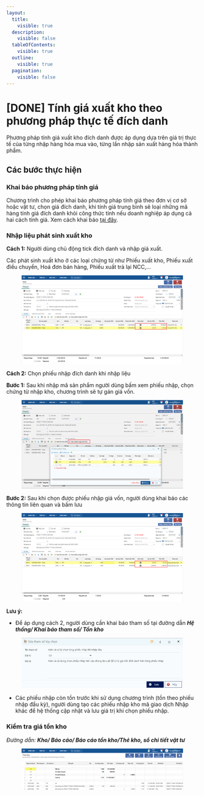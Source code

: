 ```yaml
---
layout:
  title:
    visible: true
  description:
    visible: false
  tableOfContents:
    visible: true
  outline:
    visible: true
  pagination:
    visible: false
---
```


# \[DONE] Tính giá xuất kho theo phương pháp thực tế đích danh

Phương pháp tính giá xuất kho đích danh được áp dụng dựa trên giá trị thực tế của từng nhập hàng hóa mua vào, từng lần nhập sản xuất hàng hóa thành phẩm.

## Các bước thực hiện

### Khai báo phương pháp tính giá&#x20;

Chương trình cho phép khai báo phương pháp tính giá theo đơn vị cơ sở hoặc vật tư, chọn giá đích danh, khi tính giá trung bình sẽ loại những mã hàng tính giá đích danh khỏi công thức tính nếu doanh nghiệp áp dụng cả hai cách tính giá. Xem cách khai báo [tại đây](done-khai-bao-phuong-phap-tinh-gia.md).

### Nhập liệu phát sinh xuất kho

**Cách 1:** Người dùng chủ động tick đích danh và nhập giá xuất.

Các phát sinh xuất kho ở các loại chứng từ như Phiếu xuất kho, Phiếu xuất điều chuyển, Hoá đơn bán hàng, Phiếu xuất trả lại NCC,…

<figure><img src="../../.gitbook/assets/giá đích danh 2.png" alt=""><figcaption></figcaption></figure>

**Cách 2:** Chọn phiếu nhập đích danh khi nhập liệu

**Bước 1:** Sau khi nhập mã sản phẩm người dùng bấm xem phiếu nhập, chọn chứng từ nhập kho, chương trình sẽ tự gán giá vốn.

<figure><img src="../../.gitbook/assets/giá đích danh 3.png" alt=""><figcaption></figcaption></figure>

**Bước 2:** Sau khi chọn được phiếu nhập giá vốn, người dùng khai báo các thông tin liên quan và bấm lưu

<figure><img src="../../.gitbook/assets/giá đích danh 4.png" alt=""><figcaption></figcaption></figure>

**Lưu ý:**

* Để áp dụng cách 2, người dùng cần khai báo tham số tại đường dẫn _**Hệ thống/ Khai báo tham số/ Tồn kho**_

<figure><img src="../../.gitbook/assets/image (59).png" alt=""><figcaption></figcaption></figure>

* Các phiếu nhập còn tồn trước khi sử dụng chương trình (tồn theo phiếu nhập đầu kỳ), người dùng tạo các phiếu nhập kho mã giao dịch Nhập khác để hệ thống cập nhật và lưu giá trị khi chọn phiếu nhập.

### Kiểm tra giá tồn kho

_Đường dẫn: **Kho/ Báo cáo/ Báo cáo tồn kho/Thẻ kho, sổ chi tiết vật tư**_

<figure><img src="../../.gitbook/assets/giá đích danh 5.png" alt=""><figcaption></figcaption></figure>

